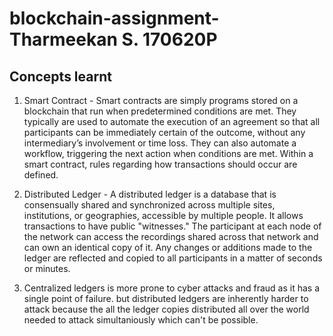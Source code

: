 # blockchain-assignment- Tharmeekan S. 170620P


## Concepts learnt

1. Smart Contract - Smart contracts are simply programs stored on a blockchain that run when predetermined conditions are met. They typically are used to automate the execution of an agreement so that all participants can be immediately certain of the outcome, without any intermediary’s involvement or time loss. They can also automate a workflow, triggering the next action when conditions are met. Within a smart contract, rules regarding how transactions should occur are defined.

2. Distributed Ledger - A distributed ledger is a database that is consensually shared and synchronized across multiple sites, institutions, or geographies, accessible by multiple people. It allows transactions to have public "witnesses." The participant at each node of the network can access the recordings shared across that network and can own an identical copy of it. Any changes or additions made to the ledger are reflected and copied to all participants in a matter of seconds or minutes.

3. Centralized ledgers is more prone to cyber attacks and fraud as it has a single point of failure. but distributed ledgers are inherently harder to attack because the all the ledger copies distributed all over the world needed to attack simultaniously which can't be possible.
